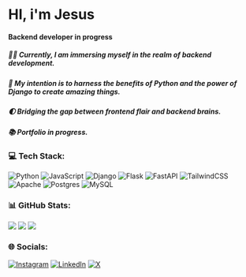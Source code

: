 # HI, i'm Jesus
#### Backend developer in progress 
##### 👨‍💻 Currently, I am immersing myself in the realm of backend development.
##### 🐍 My intention is to harness the benefits of Python and the power of Django to create amazing things.
##### 🌓 Bridging the gap between frontend flair and backend brains.
##### 📚 Portfolio in progress.

### 💻 Tech Stack:
![Python](https://img.shields.io/badge/python-3670A0?style=plastic&logo=python&logoColor=ffdd54) ![JavaScript](https://img.shields.io/badge/javascript-%23323330.svg?style=plastic&logo=javascript&logoColor=%23F7DF1E) ![Django](https://img.shields.io/badge/django-%23092E20.svg?style=plastic&logo=django&logoColor=white) ![Flask](https://img.shields.io/badge/flask-%23000.svg?style=plastic&logo=flask&logoColor=white) ![FastAPI](https://img.shields.io/badge/FastAPI-005571?style=plastic&logo=fastapi) ![TailwindCSS](https://img.shields.io/badge/tailwindcss-%2338B2AC.svg?style=plastic&logo=tailwind-css&logoColor=white) ![Apache](https://img.shields.io/badge/apache-%23D42029.svg?style=plastic&logo=apache&logoColor=white) ![Postgres](https://img.shields.io/badge/postgres-%23316192.svg?style=plastic&logo=postgresql&logoColor=white) ![MySQL](https://img.shields.io/badge/mysql-%2300000f.svg?style=plastic&logo=mysql&logoColor=white) 
### 📊 GitHub Stats:
![](https://github-readme-stats.vercel.app/api?username=jesus010795&theme=dark&hide_border=false&include_all_commits=true&count_private=false)
![](https://github-readme-streak-stats.herokuapp.com/?user=jesus010795&theme=dark&hide_border=false)
![](https://github-readme-stats.vercel.app/api/top-langs/?username=jesus010795&theme=dark&hide_border=false&include_all_commits=true&count_private=false&layout=compact)

### 🌐 Socials:
[![Instagram](https://img.shields.io/badge/Instagram-%23E4405F.svg?logo=Instagram&logoColor=white)](https://instagram.com/jesus_cruz_d) [![LinkedIn](https://img.shields.io/badge/LinkedIn-%230077B5.svg?logo=linkedin&logoColor=white)](https://linkedin.com/in/jesus-cruz-dominguez) [![X](https://img.shields.io/badge/X-black.svg?logo=X&logoColor=white)](https://x.com/jesuscruzdev) 

<!---
jesus010795/jesus010795 is a ✨ special ✨ repository because its `README.md` (this file) appears on your GitHub profile.
You can click the Preview link to take a look at your changes.
--->
